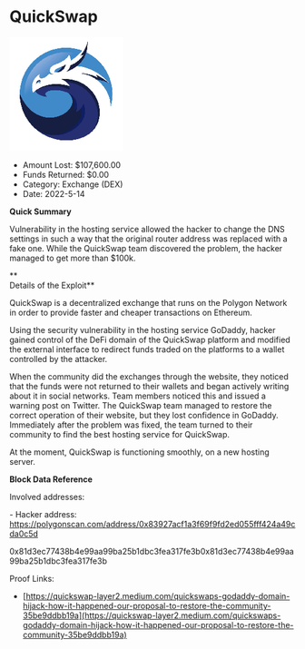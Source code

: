 # QuickSwap
![QuickSwap](/rektimages/QuickSwap.png)
- Amount Lost: $107,600.00
- Funds Returned: $0.00
- Category: Exchange (DEX)
- Date: 2022-5-14

**Quick Summary**

Vulnerability in the hosting service allowed the hacker to change the DNS settings in such a way that the original router address was replaced with a fake one. While the QuickSwap team discovered the problem, the hacker managed to get more than $100k.

 **  
Details of the Exploit**

QuickSwap is a decentralized exchange that runs on the Polygon Network in order to provide faster and cheaper transactions on Ethereum.

Using the security vulnerability in the hosting service GoDaddy, hacker gained control of the DeFi domain of the QuickSwap platform and modified the external interface to redirect funds traded on the platforms to a wallet controlled by the attacker. 

When the community did the exchanges through the website, they noticed that the funds were not returned to their wallets and began actively writing about it in social networks. Team members noticed this and issued a warning post on Twitter. The QuickSwap team managed to restore the correct operation of their website, but they lost confidence in GoDaddy. Immediately after the problem was fixed, the team turned to their community to find the best hosting service for QuickSwap. 

At the moment, QuickSwap is functioning smoothly, on a new hosting server.

  


 **Block Data Reference**

Involved addresses:

\- Hacker address: https://polygonscan.com/address/0x83927acf1a3f69f9fd2ed055fff424a49cda0c5d

0x81d3ec77438b4e99aa99ba25b1dbc3fea317fe3b0x81d3ec77438b4e99aa99ba25b1dbc3fea317fe3b


Proof Links:
- [https://quickswap-layer2.medium.com/quickswaps-godaddy-domain-hijack-how-it-happened-our-proposal-to-restore-the-community-35be9ddbb19a](https://quickswap-layer2.medium.com/quickswaps-godaddy-domain-hijack-how-it-happened-our-proposal-to-restore-the-community-35be9ddbb19a)


